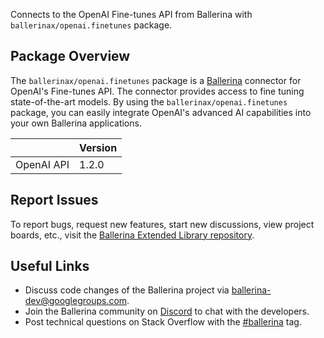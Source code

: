 Connects to the OpenAI Fine-tunes API from Ballerina with `ballerinax/openai.finetunes` package.

## Package Overview
The `ballerinax/openai.finetunes` package is a [Ballerina](https://ballerina.io/) connector for OpenAI's Fine-tunes API. The connector provides access to fine tuning state-of-the-art models. By using the `ballerinax/openai.finetunes` package, you can easily integrate OpenAI's advanced AI capabilities into your own Ballerina applications.

|                             | Version         |
|-----------------------------|-----------------|
| OpenAI API                  | 1.2.0           |

## Report Issues
To report bugs, request new features, start new discussions, view project boards, etc., visit the [Ballerina Extended Library repository](https://github.com/ballerina-platform/ballerina-extended-library).

## Useful Links
- Discuss code changes of the Ballerina project via [ballerina-dev@googlegroups.com](mailto:ballerina-dev@googlegroups.com).
- Join the Ballerina community on [Discord](https://discord.gg/ballerinalang) to chat with the developers.
- Post technical questions on Stack Overflow with the [#ballerina](https://stackoverflow.com/questions/tagged/ballerina) tag.
